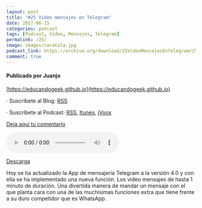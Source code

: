 ```yaml
---
layout: post
title: "#25 Video mensajes en Telegram"
date: 2017-06-15
categories: podcast
tags: [Podcast, Video, Mensajes, Telegram]
permalink: /25/
image: images/caratula.jpg
podcast_link: https://archive.org/download/25VideoMensajesEnTelegram/25-video-mensajes-en-telegram.mp3
comment: true
---
```


#### Publicado por Juanjo

[https://educandogeek.github.io](https://educandogeek.github.io)

· Suscríbete al Blog: [RSS](http://feeds.feedburner.com/educandogeekblog)

· Suscríbete al Podcast: [RSS](http://feeds.feedburner.com/educandogeek), [Itunes](https://itunes.apple.com/es/podcast/educando-geek/id1110060146?mt=2), [iVoox](https://www.ivoox.com/podcast-educando-geek_sq_f1289274_1.html)

[Deja aquí tu comentario](https://educandogeek.github.io/25/)

<audio controls>
  <source src="{{ page.podcast_link }}" type="audio/mp3">
</audio>


[Descarga][Mp3]


Hoy se ha actualizado la App de mensajeria Telegram a la versión 4.0 y con ella se ha implementado una nueva función. Los video mensajes de hasta 1 minuto de duración. Una divertida manera de mandar un mensaje con el que planta cara con una de las muchísimas funciones extra que tiene frente a su duro competidor que es WhatsApp.

[Mp3]: https://archive.org/download/25VideoMensajesEnTelegram/25-video-mensajes-en-telegram.mp3
